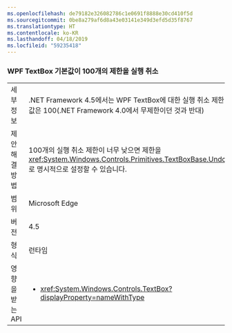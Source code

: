 ```yaml
---
ms.openlocfilehash: de79182e326082786c1e0691f8888e30cd410f5d
ms.sourcegitcommit: 0be8a279af6d8a43e03141e349d3efd5d35f8767
ms.translationtype: HT
ms.contentlocale: ko-KR
ms.lasthandoff: 04/18/2019
ms.locfileid: "59235418"
---
```

### <a name="wpf-textbox-defaults-to-undo-limit-of-100"></a>WPF TextBox 기본값이 100개의 제한을 실행 취소

|   |   |
|---|---|
|세부 정보|.NET Framework 4.5에서는 WPF TextBox에 대한 실행 취소 제한 기본값은 100(.NET Framework 4.0에서 무제한이던 것과 반대)|
|제안 해결 방법|100개의 실행 취소 제한이 너무 낮으면 제한을 <xref:System.Windows.Controls.Primitives.TextBoxBase.UndoLimit>로 명시적으로 설정할 수 있습니다.|
|범위|Microsoft Edge|
|버전|4.5|
|형식|런타임|
|영향을 받는 API|<ul><li><xref:System.Windows.Controls.TextBox?displayProperty=nameWithType></li></ul>|
